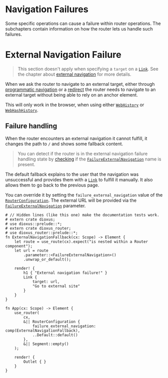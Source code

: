 # Navigation Failures

Some specific operations can cause a failure within router operations. The
subchapters contain information on how the router lets us handle such failures.

# External Navigation Failure

> This section doesn't apply when specifying a `target` on a [`Link`]. See the
> chapter about [external navigation](../navigation/external.md) for more
> details.

When we ask the router to navigate to an external target, either through
[programmatic navigation](../navigation/programmatic.md) or a
[redirect](../routes/multiple-and-redirect.md#redirects) the router needs to
navigate to an external target without being able to rely on an anchor element.

This will only work in the browser, when using either [`WebHistory`] or
[`WebHashHistory`].

## Failure handling

When the router encounters an external navigation it cannot fulfill, it changes
the path to `/` and shows some fallback content.

> You can detect if the router is in the external navigation failure handling
> state by [checking](../navigation/name.md#check-if-a-name-is-present) if the
> [`FailureExternalNavigation`] name is present.

The default fallback explains to the user that the navigation was unsuccessful
and provides them with a [`Link`] to fulfill it manually. It also allows them to
go back to the previous page.

You can override it by setting the `failure_external_navigation` value of the
[`RouterConfiguration`]. The external URL will be provided via the
[`FailureExternalNavigation`] parameter.

```rust,no_run
# // Hidden lines (like this one) make the documentation tests work.
# extern crate dioxus;
# use dioxus::prelude::*;
# extern crate dioxus_router;
# use dioxus_router::prelude::*;
fn ExternalNavigationFallback(cx: Scope) -> Element {
    let route = use_route(cx).expect("is nested within a Router component");
    let url = route
        .parameter::<FailureExternalNavigation>()
        .unwrap_or_default();

    render! {
        h1 { "External navigation failure!" }
        Link {
            target: url,
            "Go to external site"
        }
    }
}

fn App(cx: Scope) -> Element {
    use_router(
        cx,
        &|| RouterConfiguration {
            failure_external_navigation: comp(ExternalNavigationFallback),
            ..Default::default()
        },
        &|| Segment::empty()
    );

    render! {
        Outlet { }
    }
}
```

[`FailureExternalNavigation`]: https://docs.rs/dioxus-router-core/latest/dioxus_router_core/prelude/struct.FailureExternalNavigation.html
[`Link`]: https://docs.rs/dioxus-router/latest/dioxus_router/components/fn.Link.html
[`RouterConfiguration`]: https://docs.rs/dioxus-router/latest/dioxus_router/hooks/struct.RouterConfiguration.html
[`WebHistory`]: https://docs.rs/dioxus-router-core/latest/dioxus_router_core/history/struct.WebHistory.html
[`WebHashHistory`]: https://docs.rs/dioxus-router-core/latest/dioxus_router_core/history/struct.WebHashHistory.html
